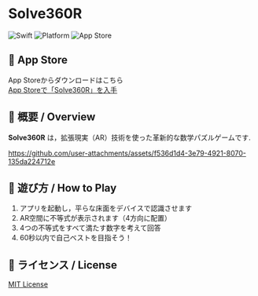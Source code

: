 # Solve360R

![Swift](https://img.shields.io/badge/Swift-F05138?logo=swift&logoColor=white)
![Platform](https://img.shields.io/badge/platform-iOS%2017.0%2B-lightgrey.svg)
![App Store](https://img.shields.io/badge/App%20Store-Available-blue?logo=app-store&logoColor=white)


##  App Store

App Storeからダウンロードはこちら  
[App Storeで「Solve360R」を入手](https://apps.apple.com/jp/app/solve360r-ar-%E6%95%B0%E5%AD%A6/id6753560033)

## 📝 概要 / Overview

**Solve360R** は，拡張現実（AR）技術を使った革新的な数学パズルゲームです.


https://github.com/user-attachments/assets/f536d1d4-3e79-4921-8070-135da224712e



## 🎯 遊び方 / How to Play

1. アプリを起動し，平らな床面をデバイスで認識させます
2. AR空間に不等式が表示されます（4方向に配置）
3. 4つの不等式をすべて満たす数字を考えて回答
5. 60秒以内で自己ベストを目指そう！

## 📜 ライセンス / License

[MIT License](https://github.com/yudo417/Solve360R/blob/main/LICENSE)

